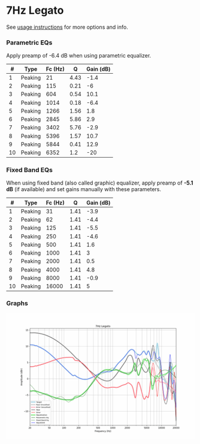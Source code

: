 # 7Hz Legato
See [usage instructions](https://github.com/jaakkopasanen/AutoEq#usage) for more options and info.

### Parametric EQs
Apply preamp of -6.4 dB when using parametric equalizer.

|   # | Type    |   Fc (Hz) |    Q |   Gain (dB) |
|-----|---------|-----------|------|-------------|
|   1 | Peaking |        21 | 4.43 |        -1.4 |
|   2 | Peaking |       115 | 0.21 |        -6   |
|   3 | Peaking |       604 | 0.54 |        10.1 |
|   4 | Peaking |      1014 | 0.18 |        -6.4 |
|   5 | Peaking |      1266 | 1.56 |         1.8 |
|   6 | Peaking |      2845 | 5.86 |         2.9 |
|   7 | Peaking |      3402 | 5.76 |        -2.9 |
|   8 | Peaking |      5396 | 1.57 |        10.7 |
|   9 | Peaking |      5844 | 0.41 |        12.9 |
|  10 | Peaking |      6352 | 1.2  |       -20   |

### Fixed Band EQs
When using fixed band (also called graphic) equalizer, apply preamp of **-5.1 dB** (if available) and set gains manually with these parameters.

|   # | Type    |   Fc (Hz) |    Q |   Gain (dB) |
|-----|---------|-----------|------|-------------|
|   1 | Peaking |        31 | 1.41 |        -3.9 |
|   2 | Peaking |        62 | 1.41 |        -4.4 |
|   3 | Peaking |       125 | 1.41 |        -5.5 |
|   4 | Peaking |       250 | 1.41 |        -4.6 |
|   5 | Peaking |       500 | 1.41 |         1.6 |
|   6 | Peaking |      1000 | 1.41 |         3   |
|   7 | Peaking |      2000 | 1.41 |         0.5 |
|   8 | Peaking |      4000 | 1.41 |         4.8 |
|   9 | Peaking |      8000 | 1.41 |        -0.9 |
|  10 | Peaking |     16000 | 1.41 |         5   |

### Graphs
![](./7Hz%20Legato.png)
